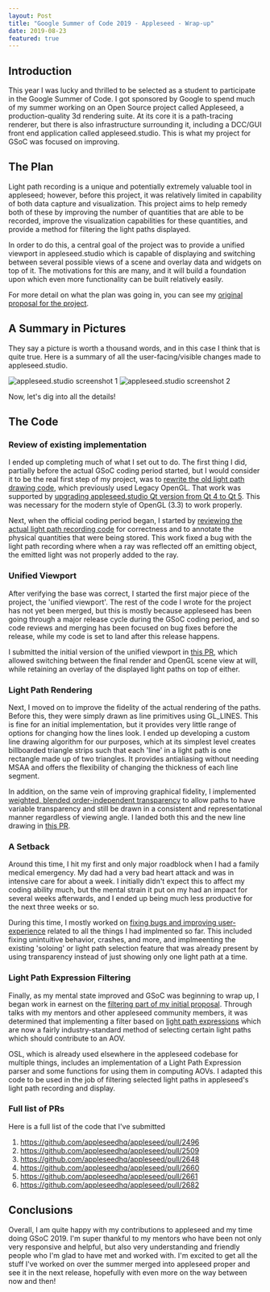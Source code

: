 ```yaml
---
layout: Post
title: "Google Summer of Code 2019 - Appleseed - Wrap-up"
date: 2019-08-23
featured: true
---
```

## Introduction

This year I was lucky and thrilled to be selected as a student to participate in the Google Summer of Code. I got sponsored by Google to spend much of my summer working on an Open Source project called Appleseed, a production-quality 3d rendering suite. At its core it is a path-tracing renderer, but there is also infrastructure surrounding it, including a DCC/GUI front end application called appleseed.studio. This is what my project for GSoC was focused on improving.

## The Plan

Light path recording is a unique and potentially extremely valuable tool in appleseed; however, before this project, it was relatively limited in capability of both data capture and visualization. This project aims to help remedy both of these by improving the number of quantities that are able to be recorded, improve the visualization capabilities for these quantities, and provide a method for filtering the light paths displayed.

In order to do this, a central goal of the project was to provide a unified viewport in appleseed.studio which is capable of displaying and switching between several possible views of a scene and overlay data and widgets on top of it. The motivations for this are many, and it will build a foundation upon which even more functionality can be built relatively easily.

For more detail on what the plan was going in, you can see my [original proposal for the project](https://github.com/termhn/gsoc-2019/blob/master/appleseed-proposal.md).

## A Summary in Pictures

They say a picture is worth a thousand words, and in this case I think that is quite true. Here is a summary of all the user-facing/visible changes made to appleseed.studio.

![appleseed.studio screenshot 1](https://cdn.discordapp.com/attachments/575767129819840534/613558171293843456/snip1.PNG)
![appleseed.studio screenshot 2](https://cdn.discordapp.com/attachments/575767129819840534/613558173642522635/snip2.PNG)

Now, let's dig into all the details!

## The Code

### Review of existing implementation

I ended up completing much of what I set out to do. The first thing I did, partially before the actual GSoC coding period started, but I would consider it to be the real first step of my project, was to [rewrite the old light path drawing code](https://github.com/appleseedhq/appleseed/pull/2496), which previously used Legacy OpenGL. That work was supported by [upgrading appleseed.studio Qt version from Qt 4 to Qt 5](https://github.com/appleseedhq/appleseed/pull/2509). This was necessary for the modern style of OpenGL (3.3) to work properly.

Next, when the official coding period began, I started by [reviewing the actual light path recording code](https://github.com/appleseedhq/appleseed/pull/2629) for correctness and to annotate the physical quantities that were being stored. This work fixed a bug with the light path recording where when a ray was reflected off an emitting object, the emitted light was not properly added to the ray.

### Unified Viewport

After verifying the base was correct, I started the first major piece of the project, the 'unified viewport'. The rest of the code I wrote for the project has not yet been merged, but this is mostly because appleseed has been going through a major release cycle during the GSoC coding period, and so code reviews and merging has been focused on bug fixes before the release, while my code is set to land after this release happens.

I submitted the initial version of the unified viewport in [this PR](https://github.com/appleseedhq/appleseed/pull/2648), which allowed switching between the final render and OpenGL scene view at will, while retaining an overlay of the displayed light paths on top of either.

### Light Path Rendering

Next, I moved on to improve the fidelity of the actual rendering of the paths. Before this, they were simply drawn as line primitives using GL_LINES. This is fine for an initial implementation, but it provides very little range of options for changing how the lines look. I ended up developing a custom line drawing algorithm for our purposes, which at its simplest level creates billboarded triangle strips such that each 'line' in a light path is one rectangle made up of two triangles. It provides antialiasing without needing MSAA and offers the flexibility of changing the thickness of each line segment.

In addition, on the same vein of improving graphical fidelity, I implemented [weighted, blended order-independent transparency](http://jcgt.org/published/0002/02/09/paper.pdf) to allow paths to have variable transparency and still be drawn in a consistent and representational manner regardless of viewing angle. I landed both this and the new line drawing in [this PR](https://github.com/appleseedhq/appleseed/pull/2660).

### A Setback

Around this time, I hit my first and only major roadblock when I had a family medical emergency. My dad had a very bad heart attack and was in intensive care for about a week. I initially didn't expect this to affect my coding ability much, but the mental strain it put on my had an impact for several weeks afterwards, and I ended up being much less productive for the next three weeks or so.

During this time, I mostly worked on [fixing bugs and improving user-experience](https://github.com/appleseedhq/appleseed/pull/2661) related to all the things I had implmented so far. This included fixing unintuitive behavior, crashes, and more, and implmeenting the existing 'soloing' or light path selection feature that was already present by using transparency instead of just showing only one light path at a time.

### Light Path Expression Filtering

Finally, as my mental state improved and GSoC was beginning to wrap up, I began work in earnest on the [filtering part of my initial proposal](https://github.com/appleseedhq/appleseed/pull/2682). Through talks with my mentors and other appleseed community members, it was determined that implementing a filter based on [light path expressions](https://www.sidefx.com/docs/houdini/render/lpe.html) which are now a fairly industry-standard method of selecting certain light paths which should contribute to an AOV.

OSL, which is already used elsewhere in the appleseed codebase for multiple things, includes an implementation of a Light Path Expression parser and some functions for using them in computing AOVs. I adapted this code to be used in the job of filtering selected light paths in appleseed's light path recording and display.

### Full list of PRs

Here is a full list of the code that I've submitted
1. https://github.com/appleseedhq/appleseed/pull/2496
2. https://github.com/appleseedhq/appleseed/pull/2509
3. https://github.com/appleseedhq/appleseed/pull/2648
4. https://github.com/appleseedhq/appleseed/pull/2660
5. https://github.com/appleseedhq/appleseed/pull/2661
6. https://github.com/appleseedhq/appleseed/pull/2682

## Conclusions

Overall, I am quite happy with my contributions to appleseed and my time doing GSoC 2019. I'm super thankful to my mentors who have been not only very responsive and helpful, but also very understanding and friendly people who I'm glad to have met and worked with. I'm excited to get all the stuff I've worked on over the summer merged into appleseed proper and see it in the next release, hopefully with even more on the way between now and then!